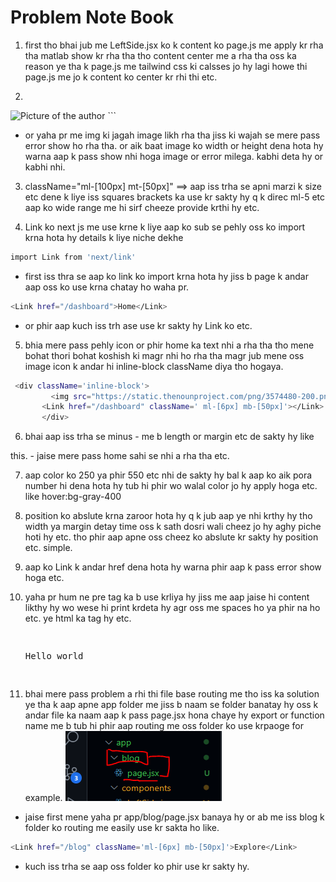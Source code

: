 # Problem Note Book

1. first tho bhai jub me LeftSide.jsx ko k content ko page.js me apply kr rha tha matlab show kr rha tha tho content center me a rha tha oss ka reason ye tha k page.js me tailwind css ki calsses jo hy lagi howe thi page.js me jo k content ko center kr rhi thi etc.
2.   ```bash
 <img
      src="https://logos-world.net/wp-content/uploads/2020/04/Twitter-Logo.png"
      width={500}
      height={500}
      alt="Picture of the author"
    />
    ```
- or yaha pr me img ki jagah image likh rha tha jiss ki wajah se mere pass error show ho rha tha. or aik baat image ko width or height dena hota hy warna aap k pass show nhi hoga image or error milega. kabhi deta hy or kabhi nhi.
3. className="ml-[100px] mt-[50px]" ==> aap iss trha se apni marzi k size etc dene k liye iss squares brackets ka use kr sakty hy q k direc ml-5 etc aap ko wide range me hi sirf cheeze provide krthi hy etc.

4. Link ko next js me use krne k liye aap ko sub se pehly oss ko import krna hota hy details k liye niche dekhe
```bash
import Link from 'next/link'
```
- first iss thra se aap ko link ko import krna hota hy jiss b page k andar aap oss ko use krna chatay ho waha pr.
```bash
<Link href="/dashboard">Home</Link>
```
- or phir aap kuch iss trh ase use kr sakty hy Link ko etc.

5. bhia mere pass pehly icon or phir home ka text nhi a rha tha tho mene bohat thori bohat koshish ki magr nhi ho rha tha magr jub mene oss image icon k andar hi inline-block className diya tho hogaya.
```bash
 <div className='inline-block'>
         <img src="https://static.thenounproject.com/png/3574480-200.png" width={40} height={40} className='inline-block'/>
       <Link href="/dashboard" className=' ml-[6px] mb-[50px]'></Link>
       </div>
  ```

  6. bhai aap iss trha se minus - me b length or margin etc de sakty hy like 

  <div className='inline-block mb-3 ml-[-10px]'> this.
  - jaise mere pass home sahi se nhi  a rha tha etc.

  7. aap color ko 250 ya phir 550 etc nhi de sakty hy bal k aap ko aik pora number hi dena hota hy tub hi phir wo walal color jo hy apply hoga etc. like hover:bg-gray-400



  8. position ko abslute krna zaroor hota hy q k jub aap ye nhi krthy hy tho width ya margin detay time oss k sath dosri wali cheez jo hy aghy piche hoti hy etc. tho phir aap apne oss cheez ko abslute kr sakty hy position etc. simple.
  9. aap ko Link k andar href dena hota hy warna phir aap k pass error show hoga etc.

  10. yaha pr hum ne pre tag ka b use krliya hy jiss me aap jaise hi content likthy hy wo wese hi print krdeta hy agr oss me spaces ho ya phir na ho etc. ye html ka tag hy etc. <pre> <p>Hello     world </p> </pre>

  11. bhai mere pass problem a rhi thi file base routing me tho iss ka solution ye tha k aap apne app folder me jiss b naam se folder banatay hy oss k andar file ka naam aap k pass page.jsx hona chaye hy export or function name me b tub hi phir aap routing me oss folder ko use krpaoge for example.
  ![alt text](image.png)
  - jaise first mene yaha pr app/blog/page.jsx banaya hy or ab me iss blog k folder ko routing me easily use kr sakta ho like.
  ```bash
  <Link href="/blog" className='ml-[6px] mb-[50px]'>Explore</Link>
  ```
  - kuch iss trha se aap oss folder ko phir use kr sakty hy.